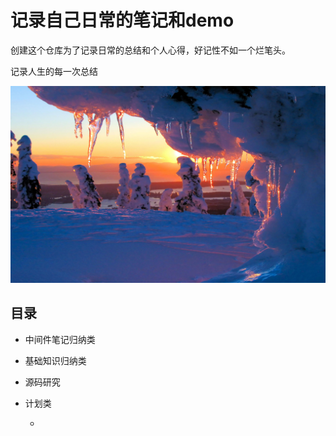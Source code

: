 # 记录自己日常的笔记和demo

创建这个仓库为了记录日常的总结和个人心得，好记性不如一个烂笔头。

记录人生的每一次总结

![背景图片](docments/img/fengjing.jpeg)

## 目录

- 中间件笔记归纳类

- 基础知识归纳类

- 源码研究

- 计划类

  - [2021计划书]: ./2021年/2021年计划书.md

    

  

  